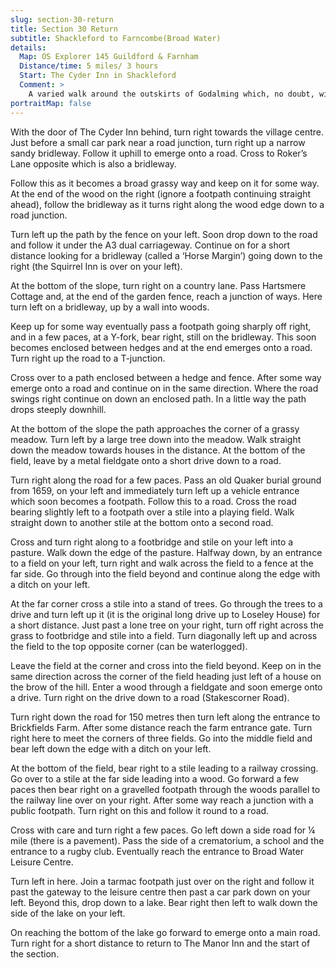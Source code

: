 ```yaml
---
slug: section-30-return
title: Section 30 Return
subtitle: Shackleford to Farncombe(Broad Water)
details:
  Map: OS Explorer 145 Guildford & Farnham
  Distance/time: 5 miles/ 3 hours
  Start: The Cyder Inn in Shackleford
  Comment: >
    A varied walk around the outskirts of Godalming which, no doubt, will continue to see housing development. The walk passes the famous locations of Chaterhouse School and Loseley House. There is considerable heritage in this area.
portraitMap: false
---
```

With the door of The Cyder Inn behind, turn right towards the village centre. Just before a small car park near a road junction, turn right up a narrow sandy bridleway. Follow it uphill to emerge onto a road. Cross to Roker’s Lane opposite which is also a bridleway.

Follow this as it becomes a broad grassy way and keep on it for some way. At the end of the wood on the right (ignore a footpath continuing straight ahead), follow the bridleway as it turns right along the wood edge down to a road junction.

Turn left up the path by the fence on your left. Soon drop down to the road and follow it under the A3 dual carriageway. Continue on for a short distance looking for a bridleway (called a ‘Horse Margin’) going down to the right (the Squirrel Inn is over on your left).

At the bottom of the slope, turn right on a country lane. Pass Hartsmere Cottage and, at the end of the garden fence, reach a junction of ways. Here turn left on a bridleway, up by a wall into woods.

Keep up for some way eventually pass a footpath going sharply off right, and in a few paces, at a Y-fork, bear right, still on the bridleway. This soon becomes enclosed between hedges and at the end emerges onto a road. Turn right up the road to a T-junction.

Cross over to a path enclosed between a hedge and fence. After some way emerge onto a road and continue on in the same direction. Where the road swings right continue on down an enclosed path. In a little way the path drops steeply downhill.

At the bottom of the slope the path approaches the corner of a grassy meadow. Turn left by a large tree down into the meadow. Walk straight down the meadow towards houses in the distance. At the bottom of the field, leave by a metal fieldgate onto a short drive down to a road.

Turn right along the road for a few paces. Pass an old Quaker burial ground from 1659, on your left and immediately turn left up a vehicle entrance which soon becomes a footpath. Follow this to a road. Cross the road bearing slightly left to a footpath over a stile into a playing field. Walk straight down to another stile at the bottom onto a second road.

Cross and turn right along to a footbridge and stile on your left into a pasture. Walk down the edge of the pasture. Halfway down, by an entrance to a field on your left, turn right and walk across the field to a fence at the far side. Go through into the field beyond and continue along the edge with a ditch on your left.

At the far corner cross a stile into a stand of trees. Go through the trees to a drive and turn left up it (it is the original long drive up to Loseley House) for a short distance. Just past a lone tree on your right, turn off right across the grass to footbridge and stile into a field. Turn diagonally left up and across the field to the top opposite corner (can be waterlogged).

Leave the field at the corner and cross into the field beyond. Keep on in the same direction across the corner of the field heading just left of a house on the brow of the hill. Enter a wood through a fieldgate and soon emerge onto a drive. Turn right on the drive down to a road (Stakescorner Road).

Turn right down the road for 150 metres then turn left along the entrance to Brickfields Farm. After some distance reach the farm entrance gate. Turn right here to meet the corners of three fields. Go into the middle field and bear left down the edge with a ditch on your left.

At the bottom of the field, bear right to a stile leading to a railway crossing. Go over to a stile at the far side leading into a wood. Go forward a few paces then bear right on a gravelled footpath through the woods parallel to the railway line over on your right. After some way reach a junction with a public footpath. Turn right on this and follow it round to a road.

Cross with care and turn right a few paces. Go left down a side road for ¼ mile (there is a pavement). Pass the side of a crematorium, a school and the entrance to a rugby club. Eventually reach the entrance to Broad Water Leisure Centre.

Turn left in here. Join a tarmac footpath just over on the right and follow it past the gateway to the leisure centre then past a car park down on your left. Beyond this, drop down to a lake. Bear right then left to walk down the side of the lake on your left.

On reaching the bottom of the lake go forward to emerge onto a main road. Turn right for a short distance to return to The Manor Inn and the start of the section.


